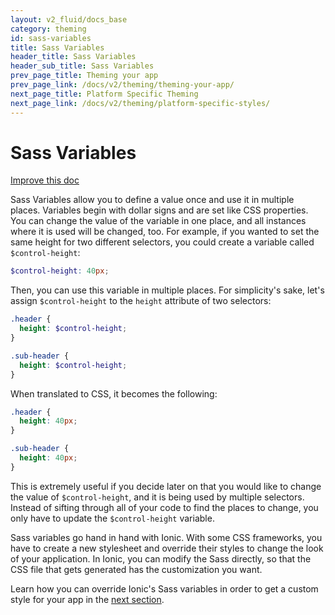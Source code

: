 ```yaml
---
layout: v2_fluid/docs_base
category: theming
id: sass-variables
title: Sass Variables
header_title: Sass Variables
header_sub_title: Sass Variables
prev_page_title: Theming your app
prev_page_link: /docs/v2/theming/theming-your-app/
next_page_title: Platform Specific Theming
next_page_link: /docs/v2/theming/platform-specific-styles/
---
```


<h1 class="title">Sass Variables</h1>

<a class="improve-v2-docs" href='https://github.com/driftyco/ionic-site/edit/master/docs/v2/theming/sass-variables/index.md'>
  Improve this doc
</a>

Sass Variables allow you to define a value once and use it in multiple places. Variables begin with dollar signs and are set like CSS properties. You can change the value of the variable in one place, and all instances where it is used will be changed, too. For example, if you wanted to set the same height for two different selectors, you could create a variable called `$control-height`:

```scss
$control-height: 40px;
```

Then, you can use this variable in multiple places. For simplicity's sake, let's assign `$control-height` to the `height` attribute of two selectors:

```scss
.header {
  height: $control-height;
}

.sub-header {
  height: $control-height;
}
```

When translated to CSS, it becomes the following:

```css
.header {
  height: 40px;
}

.sub-header {
  height: 40px;
}
```

This is extremely useful if you decide later on that you would like to change the value of `$control-height`, and it is being used by multiple selectors. Instead of sifting through all of your code to find the places to change, you only have to update the `$control-height` variable.

Sass variables go hand in hand with Ionic. With some CSS frameworks, you have to create a new stylesheet and override their styles to change the look of your application. In Ionic, you can modify the Sass directly, so that the CSS file that gets generated has the customization you want.

Learn how you can override Ionic's Sass variables in order to get a custom style for your app in the [next section](../overriding-ionic-variables/).
